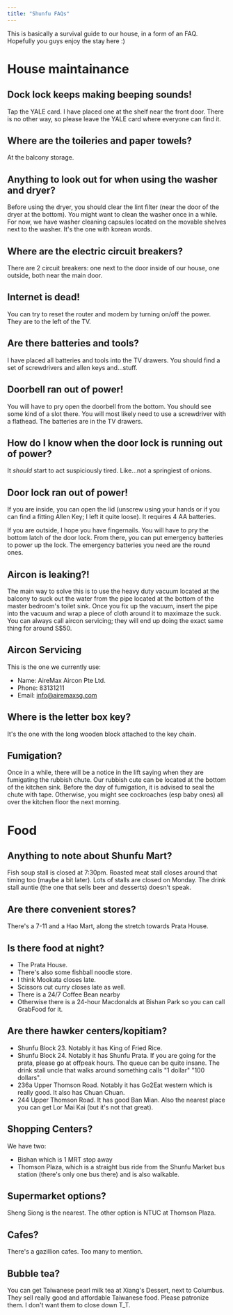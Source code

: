 ```yaml
---
title: "Shunfu FAQs"
---
```

This is basically a survival guide to our house, in a form of an FAQ.
Hopefully you guys enjoy the stay here :) 

# House maintainance

## Dock lock keeps making beeping sounds!

Tap the YALE card. I have placed one at the shelf near the front door.
There is no other way, so please leave the YALE card where everyone can find it.

## Where are the toileries and paper towels?

At the balcony storage. 

## Anything to look out for when using the washer and dryer?

Before using the dryer, you should clear the lint filter (near the door of the dryer at the bottom). 
You might want to clean the washer once in a while. 
For now, we have washer cleaning capsules located on the movable shelves next to the washer. 
It's the one with korean words.

## Where are the electric circuit breakers?

There are 2 circuit breakers: one next to the door inside of our house, one outside, both near the main door. 

## Internet is dead!

You can try to reset the router and modem by turning on/off the power.
They are to the left of the TV.

## Are there batteries and tools?

I have placed all batteries and tools into the TV drawers. 
You should find a set of screwdrivers and allen keys and...stuff.

## Doorbell ran out of power!

You will have to pry open the doorbell from the bottom. 
You should see some kind of a slot there.
You will most likely need to use a screwdriver with a flathead.
The batteries are in the TV drawers.

## How do I know when the door lock is running out of power?

It *should* start to act suspiciously tired.
Like...not a springiest of onions. 

## Door lock ran out of power!

If you are inside, you can open the lid (unscrew using your hands or if you can find a fitting Allen Key; I left it quite loose). It requires 4 AA batteries.

If you are outside, I hope you have fingernails.
You will have to pry the bottom latch of the door lock. 
From there, you can put emergency batteries to power up the lock.
The emergency batteries you need are the round ones.


## Aircon is leaking?!

The main way to solve this is to use the heavy duty vacuum located at the balcony to suck out the water from the pipe located at the bottom of the master bedroom's toilet sink.
Once you fix up the vacuum, insert the pipe into the vacuum and wrap a piece of cloth around it to maximaze the suck.
You can always call aircon servicing; they will end up doing the exact same thing for around S$50.

## Aircon Servicing

This is the one we currently use:

* Name: AireMax Aircon Pte Ltd.
* Phone: 83131211
* Email: info@airemaxsg.com


## Where is the letter box key?

It's the one with the long wooden block attached to the key chain.

## Fumigation?

Once in a while, there will be a notice in the lift saying when they are fumigating the rubbish chute. 
Our rubbish cute can be located at the bottom of the kitchen sink.
Before the day of fumigation, it is advised to seal the chute with tape.
Otherwise, you might see cockroaches (esp baby ones) all over the kitchen floor the next morning.

# Food

## Anything to note about Shunfu Mart?

Fish soup stall is closed at 7:30pm.
Roasted meat stall closes around that timing too (maybe a bit later).
Lots of stalls are closed on Monday. 
The drink stall auntie (the one that sells beer and desserts) doesn't speak. 

## Are there convenient stores?

There's a 7-11 and a Hao Mart, along the stretch towards Prata House.

## Is there food at night?

- The Prata House. 
- There's also some fishball noodle store.
- I think Mookata closes late.
- Scissors cut curry closes late as well.
- There is a 24/7 Coffee Bean nearby
- Otherwise there is a 24-hour Macdonalds at Bishan Park so you can call GrabFood for it.

## Are there hawker centers/kopitiam?

- Shunfu Block 23. Notably it has King of Fried Rice. 
- Shunfu Block 24. Notably it has Shunfu Prata. If you are going for the prata, please go at offpeak hours. The queue can be quite insane. The drink stall uncle that walks around something calls "1 dollar" "100 dollars".
- 236a Upper Thomson Road. Notably it has Go2Eat western which is really good. It also has Chuan Chuan.
- 244 Upper Thomson Road. It has good Ban Mian. Also the nearest place you can get Lor Mai Kai (but it's not that great).

## Shopping Centers?

We have two: 

- Bishan which is 1 MRT stop away
- Thomson Plaza, which is a straight bus ride from the Shunfu Market bus station (there's only one bus there) and is also walkable.

## Supermarket options?
Sheng Siong is the nearest. The other option is NTUC at Thomson Plaza.

## Cafes?
There's a gazillion cafes. Too many to mention.

## Bubble tea?
You can get Taiwanese pearl milk tea at Xiang's Dessert, next to Columbus. 
They sell really good and affordable Taiwanese food.
Please patronize them.
I don't want them to close down T_T.


